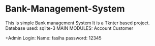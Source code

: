 # Bank-Management-System
This is simple Bank management System
It is a Tknter based project.
Datebase used: sqlite-3
MAIN MODULES:
   Account
   Customer
   
+Admin Login:
Name: fasiha
password: 12345
